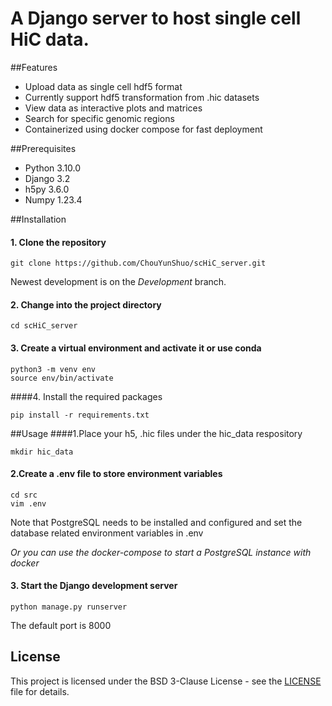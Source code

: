 # A Django server to host single cell HiC data.

##Features

- Upload data as single cell hdf5 format
- Currently support hdf5 transformation from .hic datasets
- View data as interactive plots and matrices
- Search for specific genomic regions
- Containerized using docker compose for fast deployment

##Prerequisites

- Python 3.10.0
- Django 3.2
- h5py 3.6.0
- Numpy 1.23.4

##Installation

#### 1. Clone the repository

```
git clone https://github.com/ChouYunShuo/scHiC_server.git
```

Newest development is on the _Development_ branch.

#### 2. Change into the project directory

```
cd scHiC_server
```

#### 3. Create a virtual environment and activate it or use conda

```
python3 -m venv env
source env/bin/activate
```

####4. Install the required packages

```
pip install -r requirements.txt
```

##Usage
####1.Place your h5, .hic files under the hic_data respository

```
mkdir hic_data
```

#### 2.Create a .env file to store environment variables

```
cd src
vim .env
```

Note that PostgreSQL needs to be installed and configured and set the database related environment variables in .env

_Or you can use the docker-compose to start a PostgreSQL instance with docker_

#### 3. Start the Django development server

```
python manage.py runserver
```

The default port is 8000

## License

This project is licensed under the BSD 3-Clause License - see the [LICENSE](https://github.com/ChouYunShuo/scHiC_server/LICENSE) file for details.
